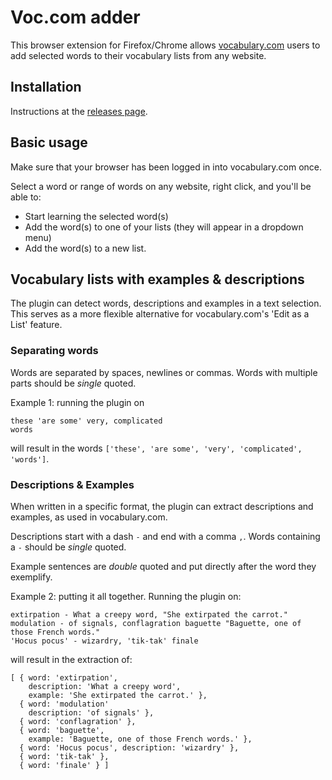 # Voc.com adder

This browser extension for Firefox/Chrome allows [vocabulary.com](https://www.vocabulary.com/) users to add selected words to their vocabulary lists from any website.

## Installation

Instructions at the [releases page](https://github.com/th0rgall/voc-adder/releases).

## Basic usage

Make sure that your browser has been logged in into vocabulary.com once.

Select a word or range of words on any website, right click, and you'll be able to:
- Start learning the selected word(s)
- Add the word(s) to one of your lists (they will appear in a dropdown menu)
- Add the word(s) to a new list.

## Vocabulary lists with examples & descriptions

The plugin can detect words, descriptions and examples in a text selection. This serves as a more flexible alternative for vocabulary.com's 'Edit as a List' feature.

### Separating words

Words are separated by spaces, newlines or commas. Words with multiple parts should be *single* quoted. 

Example 1: running the plugin on

```
these 'are some' very, complicated 
words
```
will result in the words `['these', 'are some', 'very', 'complicated', 'words']`.

### Descriptions & Examples

When written in a specific format, the plugin can extract descriptions and examples, as used in vocabulary.com.

Descriptions start with a dash ` - ` and end with a comma `,`. Words containing a `-` should be *single* quoted.

Example sentences are *double* quoted and put directly after the word they exemplify.

Example 2: putting it all together. Running the plugin on:

```
extirpation - What a creepy word, "She extirpated the carrot."
modulation - of signals, conflagration baguette "Baguette, one of those French words." 
'Hocus pocus' - wizardry, 'tik-tak' finale
```
will result in the extraction of:
```
[ { word: 'extirpation',
    description: 'What a creepy word',
    example: 'She extirpated the carrot.' },
  { word: 'modulation' 
    description: 'of signals' },
  { word: 'conflagration' },
  { word: 'baguette',
    example: 'Baguette, one of those French words.' },
  { word: 'Hocus pocus', description: 'wizardry' },
  { word: 'tik-tak' },
  { word: 'finale' } ]
 ```
